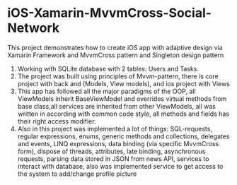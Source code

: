 # iOS-Xamarin-MvvmCross-Social-Network
This project demonstrates how to create iOS app with adaptive design via Xamarin Framework and MvvmCross pattern and Singleton design pattern
1. Working with SQLite database with 2 tables: Users and Tasks.  
2. The project was built using principles of Mvvm-pattern, there is core project with back and (Models, View models),
   and ios project with Views
3. This app has followed all the major paradigms of the OOP, all ViewModels inherit BaseViewModel and overrides virtual methods from base 
   class,all services are inherited from other ViewModels, all was written in according with common code style, all methods and fields has 
   their right access modifier.
4. Also in this project was implemented a lot of things: SQL-requests, regular expressions, enums, generic methods and collections, delegates and events,
   LINQ expressions, data binding (via specific MvvmCross form), dispose of threads, attributes, late binding, asynchronous requests,
   parsing data stored in JSON from news API, services to interact with database, also was implemented service to get access to the system 
   to add/change profile picture
